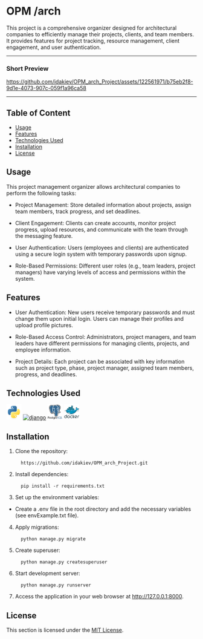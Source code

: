 ﻿# OPM /arch

This project is a comprehensive organizer designed for architectural companies to efficiently manage their projects, clients, and team members. It provides features for project tracking, resource management, client engagement, and user authentication.

---
### Short Preview

https://github.com/idakiev/OPM_arch_Project/assets/122561971/b75eb2f8-9d1e-4073-907c-059f1a96ca58

---

## Table of Content

- [Usage](https://github.com/idakiev/OPM_arch_Project#usage)
- [Features](https://github.com/idakiev/OPM_arch_Project#features)
- [Technologies Used](https://github.com/idakiev/OPM_arch_Project#technologies-used)
- [Installation](https://github.com/idakiev/OPM_arch_Project#installation)
- [License](https://github.com/idakiev/OPM_arch_Project#license)

## Usage

This project management organizer allows architectural companies to perform the following tasks:

 - Project Management: Store detailed information about projects, assign team members, track progress, and set deadlines.

 - Client Engagement: Clients can create accounts, monitor project progress, upload resources, and communicate with the team through the messaging feature.

 - User Authentication: Users (employees and clients) are authenticated using a secure login system with temporary passwords upon signup.

 - Role-Based Permissions: Different user roles (e.g., team leaders, project managers) have varying levels of access and permissions within the system.

## Features
- User Authentication: New users receive temporary passwords and must change them upon initial login. Users can manage their profiles and upload profile pictures.

- Role-Based Access Control: Administrators, project managers, and team leaders have different permissions for managing clients, projects, and employee information.

 - Project Details: Each project can be associated with key information such as project type, phase, project manager, assigned team members, progress, and deadlines.

## Technologies Used

<p align="left">
  <a href="#"><img src="https://raw.githubusercontent.com/devicons/devicon/master/icons/python/python-original.svg" alt="python" width="40" height="40"/></a>
  <a href="#"><img src="https://cdn.worldvectorlogo.com/logos/django.svg" alt="django" width="40" height="40"/></a>
  <a href="#"><img src="https://raw.githubusercontent.com/devicons/devicon/master/icons/postgresql/postgresql-original-wordmark.svg" alt="postgresql" width="40" height="40"/></a>
  <a href="#"><img src="https://raw.githubusercontent.com/devicons/devicon/master/icons/docker/docker-original-wordmark.svg" alt="docker" width="40" height="40"/></a>
</p>

## Installation

1. Clone the repository:
    ```
      https://github.com/idakiev/OPM_arch_Project.git
    ```
3. Install dependencies:
    ```
      pip install -r requirements.txt
    ```
4. Set up the environment variables:
  - Create a .env file in the root directory and add the necessary variables (see envExample.txt file).
4. Apply migrations:
    ```
      python manage.py migrate
    ```
5. Create superuser:
    ```
      python manage.py createsuperuser
    ```
6. Start development server:
   ```
     python manage.py runserver
   ```
7. Access the application in your web browser at http://127.0.0.1:8000.

## License
This section is licensed under the [MIT License](LICENSE).
